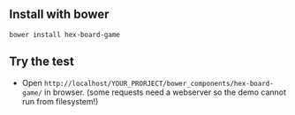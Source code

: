 ## Install with bower
```bower install hex-board-game```

## Try the test
 - Open ```http://localhost/YOUR_PRORJECT/bower_components/hex-board-game/``` in browser. (some requests need a webserver so the demo cannot run from filesystem!)  